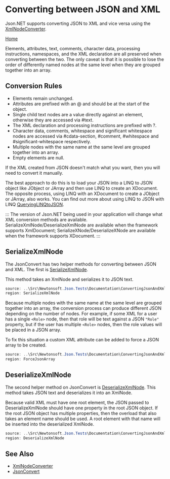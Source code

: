 ﻿# Converting between JSON and XML

Json.NET supports converting JSON to XML and vice versa using the [XmlNodeConverter](/api/newtonsoft/json/converters/xmlnodeconverter/).

[Home](/README.md)

Elements, attributes, text, comments, character data, processing instructions, namespaces, and the XML declaration are all preserved when converting between the two. The only caveat is that it is possible to lose the order of differently named nodes at the same level when they are grouped together into an array.

## Conversion Rules

- Elements remain unchanged.
- Attributes are prefixed with an @ and should be at the start of the object.
- Single child text nodes are a value directly against an element, otherwise they are accessed via #text.
- The XML declaration and processing instructions are prefixed with ?.
- Character data, comments, whitespace and significant whitespace nodes are accessed via #cdata-section, #comment, #whitespace and #significant-whitespace respectively.
- Multiple nodes with the same name at the same level are grouped together into an array.
- Empty elements are null.

If the XML created from JSON doesn't match what you want, then you will need to convert it manually.

The best approach to do this is to load your JSON into a LINQ to JSON object like JObject or JArray and then use LINQ to create an XDocument. The opposite process, using LINQ with an XDocument to create a JObject or JArray, also works. You can find out more about using LINQ to JSON with LINQ [QueryingLINQtoJSON](here).

:::
The version of Json.NET being used in your application will change what XML conversion methods are available. SerializeXmlNode/DeserializeXmlNode are available when the framework supports XmlDocument; SerializeXNode/DeserializeXNode are available when the framework supports XDocument.
:::

## SerializeXmlNode

The JsonConvert has two helper methods for converting between JSON and XML. The first is [SerializeXmlNode](Overload:Newtonsoft.Json.JsonConvert.SerializeXmlNode).

This method takes an XmlNode and serializes it to JSON text.

```csharp Converting XML to JSON with SerializeXmlNode
source: ..\Src\Newtonsoft.Json.Tests\Documentation\ConvertingJsonAndXmlTests.cs
region: SerializeXmlNode
```

Because multiple nodes with the same name at the same level are grouped together into an array, the conversion process can produce different JSON depending on the number of nodes. For example, if some XML for a user has a single `<Role>` node, then that role will be text against a JSON `"Role"` property, but if the user has multiple `<Role>` nodes, then the role values will be placed in a JSON array.

To fix this situation a custom XML attribute can be added to force a JSON array to be created.

```csharp Attribute to Force a JSON Array
source: ..\Src\Newtonsoft.Json.Tests\Documentation\ConvertingJsonAndXmlTests.cs
region: ForceJsonArray
```

## DeserializeXmlNode

The second helper method on JsonConvert is [DeserializeXmlNode](Overload:Newtonsoft.Json.JsonConvert.DeserializeXmlNode). This method takes JSON text and deserializes it into an XmlNode.

Because valid XML must have one root element, the JSON passed to DeserializeXmlNode should have one property in the root JSON object. If the root JSON object has multiple properties, then the overload that also takes an element name should be used. A root element with that name will be inserted into the deserialized XmlNode.

```csharp Converting JSON to XML with DeserializeXmlNode
source: ..\Src\Newtonsoft.Json.Tests\Documentation\ConvertingJsonAndXmlTests.cs
region: DeserializeXmlNode
```

## See Also

- [XmlNodeConverter](/api/newtonsoft/json/converters/xmlnodeconverter/)
- [JsonConvert](/api/newtonsoft/json/jsonconvert/)